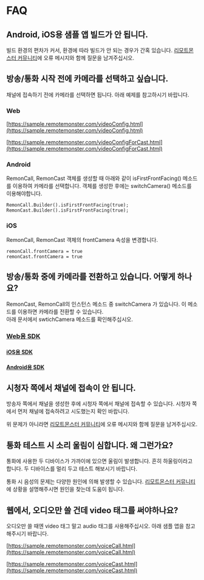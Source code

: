 # FAQ

## Android, iOS용 샘플 앱 빌드가 안 됩니다.

빌드 환경의 편차가 커서, 환경에 따라 빌드가 안 되는 경우가 간혹 있습니다. [리모트몬스터 커뮤니티](https://community.remotemonster.com/)에 오류 메시지와 함께 질문을 남겨주십시오.

## 방송/통화 시작 전에 카메라를 선택하고 싶습니다.

채널에 접속하기 전에 카메라를 선택하면 됩니다. 아래 예제를 참고하시기 바랍니다.

### Web

[https://sample.remotemonster.com/videoConfig.html](https://sample.remotemonster.com/videoConfig.html)

[https://sample.remotemonster.com/videoConfigForCast.html](https://sample.remotemonster.com/videoConfigForCast.html)

### Android

RemonCall, RemonCast 객체를 생성할 때 아래와 같이 isFirstFrontFacing\(\) 메소드를 이용하여 카메라를 선택합니다. 객체를 생성한 후에는 switchCamera\(\) 메소드를 이용해야합니다.

```text
RemonCall.Builder().isFirstFrontFacing(true);
RemonCast.Builder().isFirstFrontFacing(true);
```

### iOS

RemonCall, RemonCast 객체의 frontCamera 속성을 변경합니다.

```text
remonCall.frontCamera = true
remonCast.frontCamera = true
```

## 방송/통화 중에 카메라를 전환하고 있습니다. 어떻게 하나요?

RemonCast, RemonCall의 인스턴스 메소드 중 switchCamera 가 있습니다. 이 메소드를 이용하면 카메라를 전환할 수 있습니다.  
아래 문서에서 swtichCamera 메소드를 확인해주십시오.

### [Web용 SDK](https://remotemonster.github.io/web-sdk/docs/Remon.html)

#### [iOS용 SDK](https://remotemonster.github.io/ios-sdk/Classes/RemonClient.html#/c:@CM@RemoteMonster@objc%28cs%29RemonClient%28im%29switchCameraWithIsMirror:isToggle:)

#### [Android용 SDK](https://remotemonster.github.io/android-sdk/index.html?com/remotemonster/sdk/Remon.html)

## 시청자 쪽에서 채널에 접속이 안 됩니다.

방송자 쪽에서 채널을 생성한 후에 시청자 쪽에서 채널에 접속할 수 있습니다. 시청자 쪽에서 먼저 채널에 접속하려고 시도했는지 확인 바랍니다.

위 문제가 아니라면 [리모트몬스터 커뮤니티](https://community.remotemonster.com/)에 오류 메시지와 함께 질문을 남겨주십시오.

## 통화 테스트 시 소리 울림이 심합니다. 왜 그런가요?

통화에 사용한 두 디바이스가 가까이에 있으면 울림이 발생합니다. 흔히 하울링이라고 합니다. 두 디바이스를 멀리 두고 테스트 해보시기 바랍니다.

통화 시 음성의 문제는 다양한 원인에 의해 발생할 수 있습니다. [리모트몬스터 커뮤니티](https://community.remotemonster.com/)에 상황을 설명해주시면 원인을 찾는데 도움이 됩니다.

## 웹에서, 오디오만 쓸 건데 video 태그를 써야하나요?

오디오만 쓸 때엔 video 태그 말고 audio 태그를 사용해주십시오. 아래 샘플 앱을 참고해주시기 바랍니다.

[https://sample.remotemonster.com/voiceCall.html](https://sample.remotemonster.com/voiceCall.html)

[https://sample.remotemonster.com/voiceCast.html](https://sample.remotemonster.com/voiceCast.html)


